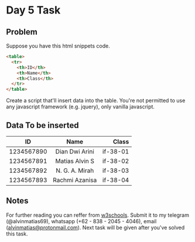 # Day 5 Task

## Problem
Suppose you have this html snippets code.
```html
<table>
  <tr>
    <th>ID</th>
    <th>Name</th> 
    <th>Class</th>
  </tr>
</table>
```
Create a script that'll insert data into the table. You're not permitted to use any javascript framework (e.g. jquery), only vanilla javascript.

## Data To be inserted

| ID             | Name          | Class    |
| -------------- |:-------------:| --------:|
| 1234567890     | Dian Dwi Arini| if-38-01 |
| 1234567891     | Matias Alvin S| if-38-02 |
| 1234567892     | N. G. A. Mirah| if-38-03 |
| 1234567893     | Rachmi Azanisa| if-38-04 |

## Notes
For further reading you can reffer from [w3schools](https://www.w3schools.com/jsref/met_node_appendchild.asp). Submit it to my telegram (@alvinmatias69), whatsapp (+62 - 838 - 2045 - 4046), email (alvinmatias@protonmail.com). 
Next task will be given after you've solved this task.